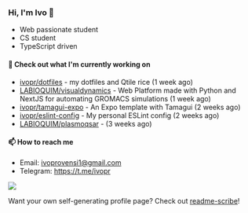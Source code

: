 ### Hi, I'm Ivo 👋

* Web passionate student
* CS student
* TypeScript driven

#### 👷 Check out what I'm currently working on

- [ivopr/dotfiles](https://github.com/ivopr/dotfiles) - my dotfiles and Qtile rice (1 week ago)
- [LABIOQUIM/visualdynamics](https://github.com/LABIOQUIM/visualdynamics) - Web Platform made with Python and NextJS for automating GROMACS simulations (1 week ago)
- [ivopr/tamagui-expo](https://github.com/ivopr/tamagui-expo) - An Expo template with Tamagui (2 weeks ago)
- [ivopr/eslint-config](https://github.com/ivopr/eslint-config) - My personal ESLint config (2 weeks ago)
- [LABIOQUIM/plasmoqsar](https://github.com/LABIOQUIM/plasmoqsar) -  (3 weeks ago)

#### 📫 How to reach me

- Email: [ivoprovensi1@gmail.com](mailto://ivoprovensi1@gmail.com)
- Telegram: https://t.me/ivopr

![](https://github-readme-stats.vercel.app/api/top-langs/?username=ivopr&langs_count=10&layout=compact&theme=react&hide_border=true&bg_color=0D1117&title_color=5ce1e6&icon_color=5ce1e6)

Want your own self-generating profile page? Check out [readme-scribe](https://github.com/muesli/readme-scribe)!
